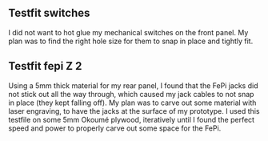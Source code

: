 ## Testfit switches
I did not want to hot glue my mechanical switches on the front panel. My plan was to find the right hole size for them to snap in place and tightly fit.

## Testfit fepi Z 2
Using a 5mm thick material for my rear panel, I found that the FePi jacks did not stick out all the way through, which caused my jack cables to not snap in place (they kept falling off).
My plan was to carve out some material with laser engraving, to have the jacks at the surface of my prototype.
I used this testfile on some 5mm Okoumé plywood, iteratively until I found the perfect speed and power to properly carve out some space for the FePi.